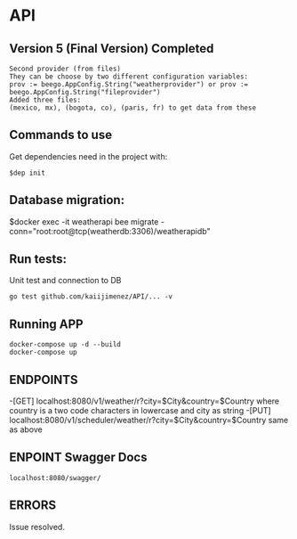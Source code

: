 # API
## Version 5 (Final Version) Completed
```
Second provider (from files)
They can be choose by two different configuration variables:
prov := beego.AppConfig.String("weatherprovider") or prov := beego.AppConfig.String("fileprovider")
Added three files:
(mexico, mx), (bogota, co), (paris, fr) to get data from these
```

## Commands to use 
Get dependencies need in the project with:
```
$dep init 
```

## Database migration:
$docker exec -it weatherapi bee migrate -conn="root:root@tcp(weatherdb:3306)/weatherapidb"

## Run tests:
Unit test and connection to DB 
```
go test github.com/kaiijimenez/API/... -v
```

## Running APP
```
docker-compose up -d --build
docker-compose up
```

## ENDPOINTS
-[GET] localhost:8080/v1/weather/r?city=$City&country=$Country where country is a two code characters in lowercase and city as string
-[PUT] localhost:8080/v1/scheduler/weather/r?city=$City&country=$Country same as above


## ENPOINT Swagger Docs
```
localhost:8080/swagger/
```

## ERRORS
Issue resolved. 


